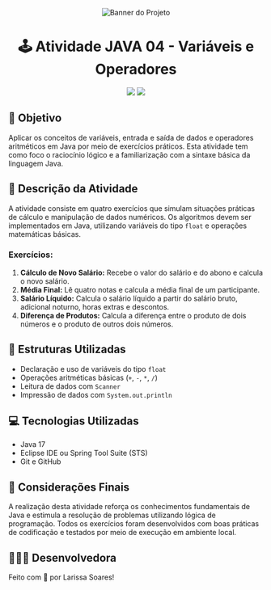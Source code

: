 <p align="center">
  <img src="https://github.com/user-attachments/assets/64d3f6ef-503c-44eb-9f5d-5062fae30c75" alt="Banner do Projeto">
</p>

<h1 align="center">🕹️ Atividade JAVA 04 - Variáveis e Operadores</h1>

<p align="center">
  <img src="https://img.shields.io/badge/status-concluído-brightgreen?style=for-the-badge" />
  <img src="https://img.shields.io/badge/Java-17-blueviolet?style=for-the-badge&logo=java&logoColor=white" />
</p>

##

## 🎯 Objetivo
Aplicar os conceitos de variáveis, entrada e saída de dados e operadores aritméticos em Java por meio de exercícios práticos. Esta atividade tem como foco o raciocínio lógico e a familiarização com a sintaxe básica da linguagem Java.

## 📄 Descrição da Atividade
A atividade consiste em quatro exercícios que simulam situações práticas de cálculo e manipulação de dados numéricos. Os algoritmos devem ser implementados em Java, utilizando variáveis do tipo `float` e operações matemáticas básicas.

### Exercícios:

1. **Cálculo de Novo Salário:** Recebe o valor do salário e do abono e calcula o novo salário.
2. **Média Final:** Lê quatro notas e calcula a média final de um participante.
3. **Salário Líquido:** Calcula o salário líquido a partir do salário bruto, adicional noturno, horas extras e descontos.
4. **Diferença de Produtos:** Calcula a diferença entre o produto de dois números e o produto de outros dois números.

## 🧱 Estruturas Utilizadas

- Declaração e uso de variáveis do tipo `float`
- Operações aritméticas básicas (`+`, `-`, `*`, `/`)
- Leitura de dados com `Scanner`
- Impressão de dados com `System.out.println`

## 💻 Tecnologias Utilizadas

- Java 17
- Eclipse IDE ou Spring Tool Suite (STS)
- Git e GitHub

## 📝 Considerações Finais
A realização desta atividade reforça os conhecimentos fundamentais de Java e estimula a resolução de problemas utilizando lógica de programação. Todos os exercícios foram desenvolvidos com boas práticas de codificação e testados por meio de execução em ambiente local.

##

## 👩🏻‍💻 Desenvolvedora

Feito com 💜 por Larissa Soares!
